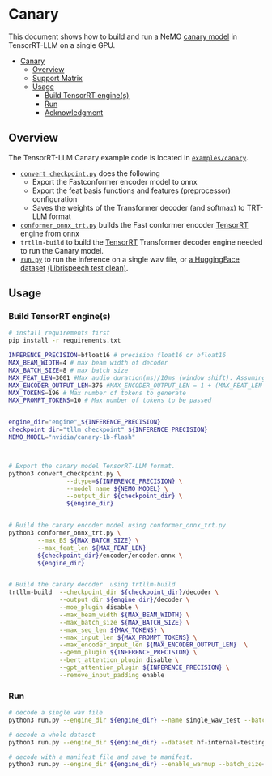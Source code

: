 # Canary
This document shows how to build and run a NeMO [canary model](https://huggingface.co/nvidia/canary-1b) in TensorRT-LLM on a single GPU.

- [Canary](#canary)
  - [Overview](#overview)
  - [Support Matrix](#support-matrix)
  - [Usage](#usage)
    - [Build TensorRT engine(s)](#build-tensorrt-engines)
    - [Run](#run)
    - [Acknowledgment](#acknowledgment)
  
## Overview

The TensorRT-LLM Canary example code is located in [`examples/canary`](./).

 * [`convert_checkpoint.py`](./convert_checkpoint.py) does the following
   * Export the Fastconformer encoder model to onnx
   * Export the feat basis functions and features (preprocessor) configuration
   * Saves the weights of the Transformer decoder (and softmax) to TRT-LLM format
 * [`conformer_onnx_trt.py`](./conformer_onnx_trt.py) builds the Fast conformer encoder [TensorRT](https://developer.nvidia.com/tensorrt) engine from onnx 
 * `trtllm-build` to build the [TensorRT](https://developer.nvidia.com/tensorrt) Transformer decoder engine needed to run the Canary model.
 * [`run.py`](./run.py) to run the inference on a single wav file, or [a HuggingFace dataset](https://huggingface.co/datasets/librispeech_asr) [\(Librispeech test clean\)](https://www.openslr.org/12).

## Usage
### Build TensorRT engine(s)

```bash
# install requirements first
pip install -r requirements.txt

INFERENCE_PRECISION=bfloat16 # precision float16 or bfloat16
MAX_BEAM_WIDTH=4 # max beam width of decoder
MAX_BATCH_SIZE=8 # max batch size
MAX_FEAT_LEN=3001 #Max audio duration(ms)/10ms (window shift). Assuming 30s audio
MAX_ENCODER_OUTPUT_LEN=376 #MAX_ENCODER_OUTPUT_LEN = 1 + (MAX_FEAT_LEN / 8), 8 is subsampling factor for canary conformer 
MAX_TOKENS=196 # Max number of tokens to generate
MAX_PROMPT_TOKENS=10 # Max number of tokens to be passed


engine_dir="engine"_${INFERENCE_PRECISION}
checkpoint_dir="tllm_checkpoint"_${INFERENCE_PRECISION}
NEMO_MODEL="nvidia/canary-1b-flash"



# Export the canary model TensorRT-LLM format.
python3 convert_checkpoint.py \
                --dtype=${INFERENCE_PRECISION} \
                --model_name ${NEMO_MODEL} \
                --output_dir ${checkpoint_dir} \
                ${engine_dir}


# Build the canary encoder model using conformer_onnx_trt.py
python3 conformer_onnx_trt.py \
        --max_BS ${MAX_BATCH_SIZE} \
        --max_feat_len ${MAX_FEAT_LEN}
        ${checkpoint_dir}/encoder/encoder.onnx \
        ${engine_dir}


# Build the canary decoder  using trtllm-build
trtllm-build  --checkpoint_dir ${checkpoint_dir}/decoder \
              --output_dir ${engine_dir}/decoder \
              --moe_plugin disable \
              --max_beam_width ${MAX_BEAM_WIDTH} \
              --max_batch_size ${MAX_BATCH_SIZE} \
              --max_seq_len ${MAX_TOKENS} \
              --max_input_len ${MAX_PROMPT_TOKENS} \
              --max_encoder_input_len ${MAX_ENCODER_OUTPUT_LEN}  \
              --gemm_plugin ${INFERENCE_PRECISION} \
              --bert_attention_plugin disable \
              --gpt_attention_plugin ${INFERENCE_PRECISION} \
              --remove_input_padding enable
```

### Run

```bash
# decode a single wav file
python3 run.py --engine_dir ${engine_dir} --name single_wav_test --batch_size=1 --num_beam=<beam_len> --enable_warmup --input_file assets/1221-135766-0002.wav

# decode a whole dataset
python3 run.py --engine_dir ${engine_dir} --dataset hf-internal-testing/librispeech_asr_dummy --enable_warmup  --batch_size=<batch_size> --num_beam=<beam_len>  --name librispeech_dummy_large_v3

# decode with a manifest file and save to manifest. 
python3 run.py --engine_dir ${engine_dir} --enable_warmup --batch_size=<batch_size> --num_beam=<beam_len> --name <test_name> --manifest_file <path_to_manifest_file>

```
